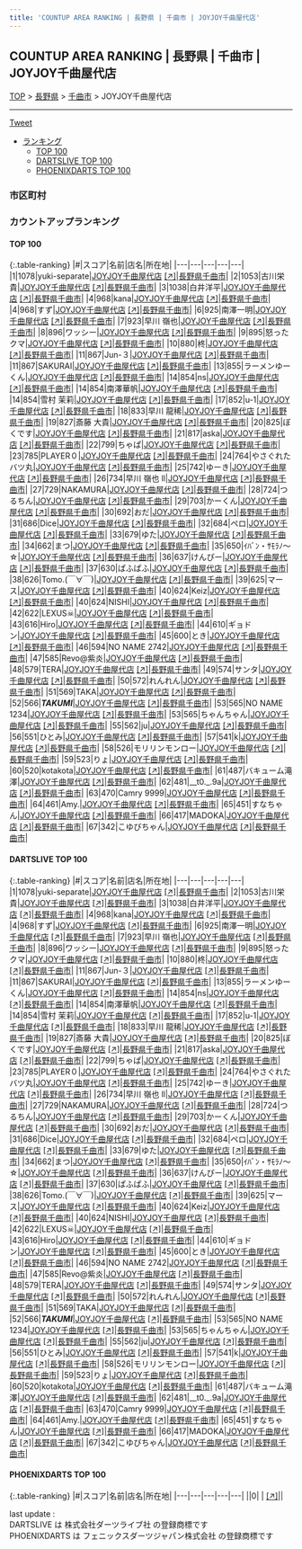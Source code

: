 ```yaml
---
title: 'COUNTUP AREA RANKING | 長野県 | 千曲市 | JOYJOY千曲屋代店'
---
```

## COUNTUP AREA RANKING | 長野県 | 千曲市 | JOYJOY千曲屋代店

[TOP](/darts/rank/) > [長野県](/darts/rank/長野県/) > [千曲市](/darts/rank/長野県/千曲市/) > JOYJOY千曲屋代店

___

<a href="https://twitter.com/share?ref_src=twsrc%5Etfw" data-text="COUNTUP AREA RANKING | 長野県千曲市JOYJOY千曲屋代店" class="twitter-share-button" data-hashtags="DARTSLIVE,PHOENIXDARTS,darts,ダーツ" data-show-count="false">Tweet</a>

* [ランキング](#カウントアップランキング)
    * [TOP 100](#top-100)
    * [DARTSLIVE TOP 100](#dartslive-top-100)
    * [PHOENIXDARTS TOP 100](#phoenixdarts-top-100)

### 市区町村

<ul>

</ul>

### カウントアップランキング

#### TOP 100



{:.table-ranking}
|#|スコア|名前|店名|所在地|
|---|---|---|---|---|
|1|1078|<span class="rank-name-dl">yuki-separate</span>|<a href="/darts/rank/shops/574e4728aeb49d6d5f9f3321c1147265.html">JOYJOY千曲屋代店</a> <a href="https://search.dartslive.com/jp/shop/574e4728aeb49d6d5f9f3321c1147265">[↗]</a>|<a href="/darts/rank/長野県/千曲市">長野県千曲市</a>|
|2|1053|<span class="rank-name-dl">古川栄貴</span>|<a href="/darts/rank/shops/574e4728aeb49d6d5f9f3321c1147265.html">JOYJOY千曲屋代店</a> <a href="https://search.dartslive.com/jp/shop/574e4728aeb49d6d5f9f3321c1147265">[↗]</a>|<a href="/darts/rank/長野県/千曲市">長野県千曲市</a>|
|3|1038|<span class="rank-name-dl">白井洋平</span>|<a href="/darts/rank/shops/574e4728aeb49d6d5f9f3321c1147265.html">JOYJOY千曲屋代店</a> <a href="https://search.dartslive.com/jp/shop/574e4728aeb49d6d5f9f3321c1147265">[↗]</a>|<a href="/darts/rank/長野県/千曲市">長野県千曲市</a>|
|4|968|<span class="rank-name-dl">kana</span>|<a href="/darts/rank/shops/574e4728aeb49d6d5f9f3321c1147265.html">JOYJOY千曲屋代店</a> <a href="https://search.dartslive.com/jp/shop/574e4728aeb49d6d5f9f3321c1147265">[↗]</a>|<a href="/darts/rank/長野県/千曲市">長野県千曲市</a>|
|4|968|<span class="rank-name-dl">すず</span>|<a href="/darts/rank/shops/574e4728aeb49d6d5f9f3321c1147265.html">JOYJOY千曲屋代店</a> <a href="https://search.dartslive.com/jp/shop/574e4728aeb49d6d5f9f3321c1147265">[↗]</a>|<a href="/darts/rank/長野県/千曲市">長野県千曲市</a>|
|6|925|<span class="rank-name-dl">南澤一明</span>|<a href="/darts/rank/shops/574e4728aeb49d6d5f9f3321c1147265.html">JOYJOY千曲屋代店</a> <a href="https://search.dartslive.com/jp/shop/574e4728aeb49d6d5f9f3321c1147265">[↗]</a>|<a href="/darts/rank/長野県/千曲市">長野県千曲市</a>|
|7|923|<span class="rank-name-dl">早川 嶺也</span>|<a href="/darts/rank/shops/574e4728aeb49d6d5f9f3321c1147265.html">JOYJOY千曲屋代店</a> <a href="https://search.dartslive.com/jp/shop/574e4728aeb49d6d5f9f3321c1147265">[↗]</a>|<a href="/darts/rank/長野県/千曲市">長野県千曲市</a>|
|8|896|<span class="rank-name-dl">ワッシー</span>|<a href="/darts/rank/shops/574e4728aeb49d6d5f9f3321c1147265.html">JOYJOY千曲屋代店</a> <a href="https://search.dartslive.com/jp/shop/574e4728aeb49d6d5f9f3321c1147265">[↗]</a>|<a href="/darts/rank/長野県/千曲市">長野県千曲市</a>|
|9|895|<span class="rank-name-dl">怒ったクマ</span>|<a href="/darts/rank/shops/574e4728aeb49d6d5f9f3321c1147265.html">JOYJOY千曲屋代店</a> <a href="https://search.dartslive.com/jp/shop/574e4728aeb49d6d5f9f3321c1147265">[↗]</a>|<a href="/darts/rank/長野県/千曲市">長野県千曲市</a>|
|10|880|<span class="rank-name-dl">柊</span>|<a href="/darts/rank/shops/574e4728aeb49d6d5f9f3321c1147265.html">JOYJOY千曲屋代店</a> <a href="https://search.dartslive.com/jp/shop/574e4728aeb49d6d5f9f3321c1147265">[↗]</a>|<a href="/darts/rank/長野県/千曲市">長野県千曲市</a>|
|11|867|<span class="rank-name-dl">Jun-３</span>|<a href="/darts/rank/shops/574e4728aeb49d6d5f9f3321c1147265.html">JOYJOY千曲屋代店</a> <a href="https://search.dartslive.com/jp/shop/574e4728aeb49d6d5f9f3321c1147265">[↗]</a>|<a href="/darts/rank/長野県/千曲市">長野県千曲市</a>|
|11|867|<span class="rank-name-dl">SAKURAI</span>|<a href="/darts/rank/shops/574e4728aeb49d6d5f9f3321c1147265.html">JOYJOY千曲屋代店</a> <a href="https://search.dartslive.com/jp/shop/574e4728aeb49d6d5f9f3321c1147265">[↗]</a>|<a href="/darts/rank/長野県/千曲市">長野県千曲市</a>|
|13|855|<span class="rank-name-dl">ラーメンゆーくん</span>|<a href="/darts/rank/shops/574e4728aeb49d6d5f9f3321c1147265.html">JOYJOY千曲屋代店</a> <a href="https://search.dartslive.com/jp/shop/574e4728aeb49d6d5f9f3321c1147265">[↗]</a>|<a href="/darts/rank/長野県/千曲市">長野県千曲市</a>|
|14|854|<span class="rank-name-dl">ns</span>|<a href="/darts/rank/shops/574e4728aeb49d6d5f9f3321c1147265.html">JOYJOY千曲屋代店</a> <a href="https://search.dartslive.com/jp/shop/574e4728aeb49d6d5f9f3321c1147265">[↗]</a>|<a href="/darts/rank/長野県/千曲市">長野県千曲市</a>|
|14|854|<span class="rank-name-dl">南澤華帆</span>|<a href="/darts/rank/shops/574e4728aeb49d6d5f9f3321c1147265.html">JOYJOY千曲屋代店</a> <a href="https://search.dartslive.com/jp/shop/574e4728aeb49d6d5f9f3321c1147265">[↗]</a>|<a href="/darts/rank/長野県/千曲市">長野県千曲市</a>|
|14|854|<span class="rank-name-dl">雪村 茉莉</span>|<a href="/darts/rank/shops/574e4728aeb49d6d5f9f3321c1147265.html">JOYJOY千曲屋代店</a> <a href="https://search.dartslive.com/jp/shop/574e4728aeb49d6d5f9f3321c1147265">[↗]</a>|<a href="/darts/rank/長野県/千曲市">長野県千曲市</a>|
|17|852|<span class="rank-name-dl">u-1</span>|<a href="/darts/rank/shops/574e4728aeb49d6d5f9f3321c1147265.html">JOYJOY千曲屋代店</a> <a href="https://search.dartslive.com/jp/shop/574e4728aeb49d6d5f9f3321c1147265">[↗]</a>|<a href="/darts/rank/長野県/千曲市">長野県千曲市</a>|
|18|833|<span class="rank-name-dl">早川 龍稀</span>|<a href="/darts/rank/shops/574e4728aeb49d6d5f9f3321c1147265.html">JOYJOY千曲屋代店</a> <a href="https://search.dartslive.com/jp/shop/574e4728aeb49d6d5f9f3321c1147265">[↗]</a>|<a href="/darts/rank/長野県/千曲市">長野県千曲市</a>|
|19|827|<span class="rank-name-dl">斎藤 大貴</span>|<a href="/darts/rank/shops/574e4728aeb49d6d5f9f3321c1147265.html">JOYJOY千曲屋代店</a> <a href="https://search.dartslive.com/jp/shop/574e4728aeb49d6d5f9f3321c1147265">[↗]</a>|<a href="/darts/rank/長野県/千曲市">長野県千曲市</a>|
|20|825|<span class="rank-name-dl">ぼくです</span>|<a href="/darts/rank/shops/574e4728aeb49d6d5f9f3321c1147265.html">JOYJOY千曲屋代店</a> <a href="https://search.dartslive.com/jp/shop/574e4728aeb49d6d5f9f3321c1147265">[↗]</a>|<a href="/darts/rank/長野県/千曲市">長野県千曲市</a>|
|21|817|<span class="rank-name-dl">aska</span>|<a href="/darts/rank/shops/574e4728aeb49d6d5f9f3321c1147265.html">JOYJOY千曲屋代店</a> <a href="https://search.dartslive.com/jp/shop/574e4728aeb49d6d5f9f3321c1147265">[↗]</a>|<a href="/darts/rank/長野県/千曲市">長野県千曲市</a>|
|22|799|<span class="rank-name-dl">ちゃぱ</span>|<a href="/darts/rank/shops/574e4728aeb49d6d5f9f3321c1147265.html">JOYJOY千曲屋代店</a> <a href="https://search.dartslive.com/jp/shop/574e4728aeb49d6d5f9f3321c1147265">[↗]</a>|<a href="/darts/rank/長野県/千曲市">長野県千曲市</a>|
|23|785|<span class="rank-name-dl">PLAYER０</span>|<a href="/darts/rank/shops/574e4728aeb49d6d5f9f3321c1147265.html">JOYJOY千曲屋代店</a> <a href="https://search.dartslive.com/jp/shop/574e4728aeb49d6d5f9f3321c1147265">[↗]</a>|<a href="/darts/rank/長野県/千曲市">長野県千曲市</a>|
|24|764|<span class="rank-name-dl">やさぐれたバツ丸</span>|<a href="/darts/rank/shops/574e4728aeb49d6d5f9f3321c1147265.html">JOYJOY千曲屋代店</a> <a href="https://search.dartslive.com/jp/shop/574e4728aeb49d6d5f9f3321c1147265">[↗]</a>|<a href="/darts/rank/長野県/千曲市">長野県千曲市</a>|
|25|742|<span class="rank-name-dl">ゆーき</span>|<a href="/darts/rank/shops/574e4728aeb49d6d5f9f3321c1147265.html">JOYJOY千曲屋代店</a> <a href="https://search.dartslive.com/jp/shop/574e4728aeb49d6d5f9f3321c1147265">[↗]</a>|<a href="/darts/rank/長野県/千曲市">長野県千曲市</a>|
|26|734|<span class="rank-name-dl">早川 嶺也 ll</span>|<a href="/darts/rank/shops/574e4728aeb49d6d5f9f3321c1147265.html">JOYJOY千曲屋代店</a> <a href="https://search.dartslive.com/jp/shop/574e4728aeb49d6d5f9f3321c1147265">[↗]</a>|<a href="/darts/rank/長野県/千曲市">長野県千曲市</a>|
|27|729|<span class="rank-name-dl">NAKAMURA</span>|<a href="/darts/rank/shops/574e4728aeb49d6d5f9f3321c1147265.html">JOYJOY千曲屋代店</a> <a href="https://search.dartslive.com/jp/shop/574e4728aeb49d6d5f9f3321c1147265">[↗]</a>|<a href="/darts/rank/長野県/千曲市">長野県千曲市</a>|
|28|724|<span class="rank-name-dl">つるちん</span>|<a href="/darts/rank/shops/574e4728aeb49d6d5f9f3321c1147265.html">JOYJOY千曲屋代店</a> <a href="https://search.dartslive.com/jp/shop/574e4728aeb49d6d5f9f3321c1147265">[↗]</a>|<a href="/darts/rank/長野県/千曲市">長野県千曲市</a>|
|29|703|<span class="rank-name-dl">かーくん</span>|<a href="/darts/rank/shops/574e4728aeb49d6d5f9f3321c1147265.html">JOYJOY千曲屋代店</a> <a href="https://search.dartslive.com/jp/shop/574e4728aeb49d6d5f9f3321c1147265">[↗]</a>|<a href="/darts/rank/長野県/千曲市">長野県千曲市</a>|
|30|692|<span class="rank-name-dl">おだ</span>|<a href="/darts/rank/shops/574e4728aeb49d6d5f9f3321c1147265.html">JOYJOY千曲屋代店</a> <a href="https://search.dartslive.com/jp/shop/574e4728aeb49d6d5f9f3321c1147265">[↗]</a>|<a href="/darts/rank/長野県/千曲市">長野県千曲市</a>|
|31|686|<span class="rank-name-dl">Dice</span>|<a href="/darts/rank/shops/574e4728aeb49d6d5f9f3321c1147265.html">JOYJOY千曲屋代店</a> <a href="https://search.dartslive.com/jp/shop/574e4728aeb49d6d5f9f3321c1147265">[↗]</a>|<a href="/darts/rank/長野県/千曲市">長野県千曲市</a>|
|32|684|<span class="rank-name-dl">ペロ</span>|<a href="/darts/rank/shops/574e4728aeb49d6d5f9f3321c1147265.html">JOYJOY千曲屋代店</a> <a href="https://search.dartslive.com/jp/shop/574e4728aeb49d6d5f9f3321c1147265">[↗]</a>|<a href="/darts/rank/長野県/千曲市">長野県千曲市</a>|
|33|679|<span class="rank-name-dl">ゆた</span>|<a href="/darts/rank/shops/574e4728aeb49d6d5f9f3321c1147265.html">JOYJOY千曲屋代店</a> <a href="https://search.dartslive.com/jp/shop/574e4728aeb49d6d5f9f3321c1147265">[↗]</a>|<a href="/darts/rank/長野県/千曲市">長野県千曲市</a>|
|34|662|<span class="rank-name-dl">まつ</span>|<a href="/darts/rank/shops/574e4728aeb49d6d5f9f3321c1147265.html">JOYJOY千曲屋代店</a> <a href="https://search.dartslive.com/jp/shop/574e4728aeb49d6d5f9f3321c1147265">[↗]</a>|<a href="/darts/rank/長野県/千曲市">長野県千曲市</a>|
|35|650|<span class="rank-name-dl">ｲﾊﾞﾝ・ｻﾓﾗﾉ～☆</span>|<a href="/darts/rank/shops/574e4728aeb49d6d5f9f3321c1147265.html">JOYJOY千曲屋代店</a> <a href="https://search.dartslive.com/jp/shop/574e4728aeb49d6d5f9f3321c1147265">[↗]</a>|<a href="/darts/rank/長野県/千曲市">長野県千曲市</a>|
|36|637|<span class="rank-name-dl">けんぴー</span>|<a href="/darts/rank/shops/574e4728aeb49d6d5f9f3321c1147265.html">JOYJOY千曲屋代店</a> <a href="https://search.dartslive.com/jp/shop/574e4728aeb49d6d5f9f3321c1147265">[↗]</a>|<a href="/darts/rank/長野県/千曲市">長野県千曲市</a>|
|37|630|<span class="rank-name-dl">ぱふぱふ</span>|<a href="/darts/rank/shops/574e4728aeb49d6d5f9f3321c1147265.html">JOYJOY千曲屋代店</a> <a href="https://search.dartslive.com/jp/shop/574e4728aeb49d6d5f9f3321c1147265">[↗]</a>|<a href="/darts/rank/長野県/千曲市">長野県千曲市</a>|
|38|626|<span class="rank-name-dl">Tomo.(￣∀￣)</span>|<a href="/darts/rank/shops/574e4728aeb49d6d5f9f3321c1147265.html">JOYJOY千曲屋代店</a> <a href="https://search.dartslive.com/jp/shop/574e4728aeb49d6d5f9f3321c1147265">[↗]</a>|<a href="/darts/rank/長野県/千曲市">長野県千曲市</a>|
|39|625|<span class="rank-name-dl">マース</span>|<a href="/darts/rank/shops/574e4728aeb49d6d5f9f3321c1147265.html">JOYJOY千曲屋代店</a> <a href="https://search.dartslive.com/jp/shop/574e4728aeb49d6d5f9f3321c1147265">[↗]</a>|<a href="/darts/rank/長野県/千曲市">長野県千曲市</a>|
|40|624|<span class="rank-name-dl">Keiz</span>|<a href="/darts/rank/shops/574e4728aeb49d6d5f9f3321c1147265.html">JOYJOY千曲屋代店</a> <a href="https://search.dartslive.com/jp/shop/574e4728aeb49d6d5f9f3321c1147265">[↗]</a>|<a href="/darts/rank/長野県/千曲市">長野県千曲市</a>|
|40|624|<span class="rank-name-dl">NISHI</span>|<a href="/darts/rank/shops/574e4728aeb49d6d5f9f3321c1147265.html">JOYJOY千曲屋代店</a> <a href="https://search.dartslive.com/jp/shop/574e4728aeb49d6d5f9f3321c1147265">[↗]</a>|<a href="/darts/rank/長野県/千曲市">長野県千曲市</a>|
|42|622|<span class="rank-name-dl">LEXUS☠</span>|<a href="/darts/rank/shops/574e4728aeb49d6d5f9f3321c1147265.html">JOYJOY千曲屋代店</a> <a href="https://search.dartslive.com/jp/shop/574e4728aeb49d6d5f9f3321c1147265">[↗]</a>|<a href="/darts/rank/長野県/千曲市">長野県千曲市</a>|
|43|616|<span class="rank-name-dl">Hiro</span>|<a href="/darts/rank/shops/574e4728aeb49d6d5f9f3321c1147265.html">JOYJOY千曲屋代店</a> <a href="https://search.dartslive.com/jp/shop/574e4728aeb49d6d5f9f3321c1147265">[↗]</a>|<a href="/darts/rank/長野県/千曲市">長野県千曲市</a>|
|44|610|<span class="rank-name-dl">ギョドン</span>|<a href="/darts/rank/shops/574e4728aeb49d6d5f9f3321c1147265.html">JOYJOY千曲屋代店</a> <a href="https://search.dartslive.com/jp/shop/574e4728aeb49d6d5f9f3321c1147265">[↗]</a>|<a href="/darts/rank/長野県/千曲市">長野県千曲市</a>|
|45|600|<span class="rank-name-dl">とき</span>|<a href="/darts/rank/shops/574e4728aeb49d6d5f9f3321c1147265.html">JOYJOY千曲屋代店</a> <a href="https://search.dartslive.com/jp/shop/574e4728aeb49d6d5f9f3321c1147265">[↗]</a>|<a href="/darts/rank/長野県/千曲市">長野県千曲市</a>|
|46|594|<span class="rank-name-dl">NO NAME 2742</span>|<a href="/darts/rank/shops/574e4728aeb49d6d5f9f3321c1147265.html">JOYJOY千曲屋代店</a> <a href="https://search.dartslive.com/jp/shop/574e4728aeb49d6d5f9f3321c1147265">[↗]</a>|<a href="/darts/rank/長野県/千曲市">長野県千曲市</a>|
|47|585|<span class="rank-name-dl">Revo@紫炎</span>|<a href="/darts/rank/shops/574e4728aeb49d6d5f9f3321c1147265.html">JOYJOY千曲屋代店</a> <a href="https://search.dartslive.com/jp/shop/574e4728aeb49d6d5f9f3321c1147265">[↗]</a>|<a href="/darts/rank/長野県/千曲市">長野県千曲市</a>|
|48|579|<span class="rank-name-dl">TERA</span>|<a href="/darts/rank/shops/574e4728aeb49d6d5f9f3321c1147265.html">JOYJOY千曲屋代店</a> <a href="https://search.dartslive.com/jp/shop/574e4728aeb49d6d5f9f3321c1147265">[↗]</a>|<a href="/darts/rank/長野県/千曲市">長野県千曲市</a>|
|49|574|<span class="rank-name-dl">サンタ</span>|<a href="/darts/rank/shops/574e4728aeb49d6d5f9f3321c1147265.html">JOYJOY千曲屋代店</a> <a href="https://search.dartslive.com/jp/shop/574e4728aeb49d6d5f9f3321c1147265">[↗]</a>|<a href="/darts/rank/長野県/千曲市">長野県千曲市</a>|
|50|572|<span class="rank-name-dl">れんれん</span>|<a href="/darts/rank/shops/574e4728aeb49d6d5f9f3321c1147265.html">JOYJOY千曲屋代店</a> <a href="https://search.dartslive.com/jp/shop/574e4728aeb49d6d5f9f3321c1147265">[↗]</a>|<a href="/darts/rank/長野県/千曲市">長野県千曲市</a>|
|51|569|<span class="rank-name-dl">TAKA</span>|<a href="/darts/rank/shops/574e4728aeb49d6d5f9f3321c1147265.html">JOYJOY千曲屋代店</a> <a href="https://search.dartslive.com/jp/shop/574e4728aeb49d6d5f9f3321c1147265">[↗]</a>|<a href="/darts/rank/長野県/千曲市">長野県千曲市</a>|
|52|566|<span class="rank-name-dl">___TAKUMI___</span>|<a href="/darts/rank/shops/574e4728aeb49d6d5f9f3321c1147265.html">JOYJOY千曲屋代店</a> <a href="https://search.dartslive.com/jp/shop/574e4728aeb49d6d5f9f3321c1147265">[↗]</a>|<a href="/darts/rank/長野県/千曲市">長野県千曲市</a>|
|53|565|<span class="rank-name-dl">NO NAME 1234</span>|<a href="/darts/rank/shops/574e4728aeb49d6d5f9f3321c1147265.html">JOYJOY千曲屋代店</a> <a href="https://search.dartslive.com/jp/shop/574e4728aeb49d6d5f9f3321c1147265">[↗]</a>|<a href="/darts/rank/長野県/千曲市">長野県千曲市</a>|
|53|565|<span class="rank-name-dl">ちゃんちゃん</span>|<a href="/darts/rank/shops/574e4728aeb49d6d5f9f3321c1147265.html">JOYJOY千曲屋代店</a> <a href="https://search.dartslive.com/jp/shop/574e4728aeb49d6d5f9f3321c1147265">[↗]</a>|<a href="/darts/rank/長野県/千曲市">長野県千曲市</a>|
|55|562|<span class="rank-name-dl">ju</span>|<a href="/darts/rank/shops/574e4728aeb49d6d5f9f3321c1147265.html">JOYJOY千曲屋代店</a> <a href="https://search.dartslive.com/jp/shop/574e4728aeb49d6d5f9f3321c1147265">[↗]</a>|<a href="/darts/rank/長野県/千曲市">長野県千曲市</a>|
|56|551|<span class="rank-name-dl">ひとみ</span>|<a href="/darts/rank/shops/574e4728aeb49d6d5f9f3321c1147265.html">JOYJOY千曲屋代店</a> <a href="https://search.dartslive.com/jp/shop/574e4728aeb49d6d5f9f3321c1147265">[↗]</a>|<a href="/darts/rank/長野県/千曲市">長野県千曲市</a>|
|57|541|<span class="rank-name-dl">k</span>|<a href="/darts/rank/shops/574e4728aeb49d6d5f9f3321c1147265.html">JOYJOY千曲屋代店</a> <a href="https://search.dartslive.com/jp/shop/574e4728aeb49d6d5f9f3321c1147265">[↗]</a>|<a href="/darts/rank/長野県/千曲市">長野県千曲市</a>|
|58|526|<span class="rank-name-dl">モリリンモンロー</span>|<a href="/darts/rank/shops/574e4728aeb49d6d5f9f3321c1147265.html">JOYJOY千曲屋代店</a> <a href="https://search.dartslive.com/jp/shop/574e4728aeb49d6d5f9f3321c1147265">[↗]</a>|<a href="/darts/rank/長野県/千曲市">長野県千曲市</a>|
|59|523|<span class="rank-name-dl">りょ</span>|<a href="/darts/rank/shops/574e4728aeb49d6d5f9f3321c1147265.html">JOYJOY千曲屋代店</a> <a href="https://search.dartslive.com/jp/shop/574e4728aeb49d6d5f9f3321c1147265">[↗]</a>|<a href="/darts/rank/長野県/千曲市">長野県千曲市</a>|
|60|520|<span class="rank-name-dl">kotakota</span>|<a href="/darts/rank/shops/574e4728aeb49d6d5f9f3321c1147265.html">JOYJOY千曲屋代店</a> <a href="https://search.dartslive.com/jp/shop/574e4728aeb49d6d5f9f3321c1147265">[↗]</a>|<a href="/darts/rank/長野県/千曲市">長野県千曲市</a>|
|61|487|<span class="rank-name-dl">バキューム滝澤</span>|<a href="/darts/rank/shops/574e4728aeb49d6d5f9f3321c1147265.html">JOYJOY千曲屋代店</a> <a href="https://search.dartslive.com/jp/shop/574e4728aeb49d6d5f9f3321c1147265">[↗]</a>|<a href="/darts/rank/長野県/千曲市">長野県千曲市</a>|
|62|481|<span class="rank-name-dl">__t0._.9a</span>|<a href="/darts/rank/shops/574e4728aeb49d6d5f9f3321c1147265.html">JOYJOY千曲屋代店</a> <a href="https://search.dartslive.com/jp/shop/574e4728aeb49d6d5f9f3321c1147265">[↗]</a>|<a href="/darts/rank/長野県/千曲市">長野県千曲市</a>|
|63|470|<span class="rank-name-dl">Camry 9999</span>|<a href="/darts/rank/shops/574e4728aeb49d6d5f9f3321c1147265.html">JOYJOY千曲屋代店</a> <a href="https://search.dartslive.com/jp/shop/574e4728aeb49d6d5f9f3321c1147265">[↗]</a>|<a href="/darts/rank/長野県/千曲市">長野県千曲市</a>|
|64|461|<span class="rank-name-dl">Amy.</span>|<a href="/darts/rank/shops/574e4728aeb49d6d5f9f3321c1147265.html">JOYJOY千曲屋代店</a> <a href="https://search.dartslive.com/jp/shop/574e4728aeb49d6d5f9f3321c1147265">[↗]</a>|<a href="/darts/rank/長野県/千曲市">長野県千曲市</a>|
|65|451|<span class="rank-name-dl">すなちゃん</span>|<a href="/darts/rank/shops/574e4728aeb49d6d5f9f3321c1147265.html">JOYJOY千曲屋代店</a> <a href="https://search.dartslive.com/jp/shop/574e4728aeb49d6d5f9f3321c1147265">[↗]</a>|<a href="/darts/rank/長野県/千曲市">長野県千曲市</a>|
|66|417|<span class="rank-name-dl">MADOKA</span>|<a href="/darts/rank/shops/574e4728aeb49d6d5f9f3321c1147265.html">JOYJOY千曲屋代店</a> <a href="https://search.dartslive.com/jp/shop/574e4728aeb49d6d5f9f3321c1147265">[↗]</a>|<a href="/darts/rank/長野県/千曲市">長野県千曲市</a>|
|67|342|<span class="rank-name-dl">こゆびちゃん</span>|<a href="/darts/rank/shops/574e4728aeb49d6d5f9f3321c1147265.html">JOYJOY千曲屋代店</a> <a href="https://search.dartslive.com/jp/shop/574e4728aeb49d6d5f9f3321c1147265">[↗]</a>|<a href="/darts/rank/長野県/千曲市">長野県千曲市</a>|


#### DARTSLIVE TOP 100



{:.table-ranking}
|#|スコア|名前|店名|所在地|
|---|---|---|---|---|
|1|1078|<span class="rank-name-dl">yuki-separate</span>|<a href="/darts/rank/shops/574e4728aeb49d6d5f9f3321c1147265.html">JOYJOY千曲屋代店</a> <a href="https://search.dartslive.com/jp/shop/574e4728aeb49d6d5f9f3321c1147265">[↗]</a>|<a href="/darts/rank/長野県/千曲市">長野県千曲市</a>|
|2|1053|<span class="rank-name-dl">古川栄貴</span>|<a href="/darts/rank/shops/574e4728aeb49d6d5f9f3321c1147265.html">JOYJOY千曲屋代店</a> <a href="https://search.dartslive.com/jp/shop/574e4728aeb49d6d5f9f3321c1147265">[↗]</a>|<a href="/darts/rank/長野県/千曲市">長野県千曲市</a>|
|3|1038|<span class="rank-name-dl">白井洋平</span>|<a href="/darts/rank/shops/574e4728aeb49d6d5f9f3321c1147265.html">JOYJOY千曲屋代店</a> <a href="https://search.dartslive.com/jp/shop/574e4728aeb49d6d5f9f3321c1147265">[↗]</a>|<a href="/darts/rank/長野県/千曲市">長野県千曲市</a>|
|4|968|<span class="rank-name-dl">kana</span>|<a href="/darts/rank/shops/574e4728aeb49d6d5f9f3321c1147265.html">JOYJOY千曲屋代店</a> <a href="https://search.dartslive.com/jp/shop/574e4728aeb49d6d5f9f3321c1147265">[↗]</a>|<a href="/darts/rank/長野県/千曲市">長野県千曲市</a>|
|4|968|<span class="rank-name-dl">すず</span>|<a href="/darts/rank/shops/574e4728aeb49d6d5f9f3321c1147265.html">JOYJOY千曲屋代店</a> <a href="https://search.dartslive.com/jp/shop/574e4728aeb49d6d5f9f3321c1147265">[↗]</a>|<a href="/darts/rank/長野県/千曲市">長野県千曲市</a>|
|6|925|<span class="rank-name-dl">南澤一明</span>|<a href="/darts/rank/shops/574e4728aeb49d6d5f9f3321c1147265.html">JOYJOY千曲屋代店</a> <a href="https://search.dartslive.com/jp/shop/574e4728aeb49d6d5f9f3321c1147265">[↗]</a>|<a href="/darts/rank/長野県/千曲市">長野県千曲市</a>|
|7|923|<span class="rank-name-dl">早川 嶺也</span>|<a href="/darts/rank/shops/574e4728aeb49d6d5f9f3321c1147265.html">JOYJOY千曲屋代店</a> <a href="https://search.dartslive.com/jp/shop/574e4728aeb49d6d5f9f3321c1147265">[↗]</a>|<a href="/darts/rank/長野県/千曲市">長野県千曲市</a>|
|8|896|<span class="rank-name-dl">ワッシー</span>|<a href="/darts/rank/shops/574e4728aeb49d6d5f9f3321c1147265.html">JOYJOY千曲屋代店</a> <a href="https://search.dartslive.com/jp/shop/574e4728aeb49d6d5f9f3321c1147265">[↗]</a>|<a href="/darts/rank/長野県/千曲市">長野県千曲市</a>|
|9|895|<span class="rank-name-dl">怒ったクマ</span>|<a href="/darts/rank/shops/574e4728aeb49d6d5f9f3321c1147265.html">JOYJOY千曲屋代店</a> <a href="https://search.dartslive.com/jp/shop/574e4728aeb49d6d5f9f3321c1147265">[↗]</a>|<a href="/darts/rank/長野県/千曲市">長野県千曲市</a>|
|10|880|<span class="rank-name-dl">柊</span>|<a href="/darts/rank/shops/574e4728aeb49d6d5f9f3321c1147265.html">JOYJOY千曲屋代店</a> <a href="https://search.dartslive.com/jp/shop/574e4728aeb49d6d5f9f3321c1147265">[↗]</a>|<a href="/darts/rank/長野県/千曲市">長野県千曲市</a>|
|11|867|<span class="rank-name-dl">Jun-３</span>|<a href="/darts/rank/shops/574e4728aeb49d6d5f9f3321c1147265.html">JOYJOY千曲屋代店</a> <a href="https://search.dartslive.com/jp/shop/574e4728aeb49d6d5f9f3321c1147265">[↗]</a>|<a href="/darts/rank/長野県/千曲市">長野県千曲市</a>|
|11|867|<span class="rank-name-dl">SAKURAI</span>|<a href="/darts/rank/shops/574e4728aeb49d6d5f9f3321c1147265.html">JOYJOY千曲屋代店</a> <a href="https://search.dartslive.com/jp/shop/574e4728aeb49d6d5f9f3321c1147265">[↗]</a>|<a href="/darts/rank/長野県/千曲市">長野県千曲市</a>|
|13|855|<span class="rank-name-dl">ラーメンゆーくん</span>|<a href="/darts/rank/shops/574e4728aeb49d6d5f9f3321c1147265.html">JOYJOY千曲屋代店</a> <a href="https://search.dartslive.com/jp/shop/574e4728aeb49d6d5f9f3321c1147265">[↗]</a>|<a href="/darts/rank/長野県/千曲市">長野県千曲市</a>|
|14|854|<span class="rank-name-dl">ns</span>|<a href="/darts/rank/shops/574e4728aeb49d6d5f9f3321c1147265.html">JOYJOY千曲屋代店</a> <a href="https://search.dartslive.com/jp/shop/574e4728aeb49d6d5f9f3321c1147265">[↗]</a>|<a href="/darts/rank/長野県/千曲市">長野県千曲市</a>|
|14|854|<span class="rank-name-dl">南澤華帆</span>|<a href="/darts/rank/shops/574e4728aeb49d6d5f9f3321c1147265.html">JOYJOY千曲屋代店</a> <a href="https://search.dartslive.com/jp/shop/574e4728aeb49d6d5f9f3321c1147265">[↗]</a>|<a href="/darts/rank/長野県/千曲市">長野県千曲市</a>|
|14|854|<span class="rank-name-dl">雪村 茉莉</span>|<a href="/darts/rank/shops/574e4728aeb49d6d5f9f3321c1147265.html">JOYJOY千曲屋代店</a> <a href="https://search.dartslive.com/jp/shop/574e4728aeb49d6d5f9f3321c1147265">[↗]</a>|<a href="/darts/rank/長野県/千曲市">長野県千曲市</a>|
|17|852|<span class="rank-name-dl">u-1</span>|<a href="/darts/rank/shops/574e4728aeb49d6d5f9f3321c1147265.html">JOYJOY千曲屋代店</a> <a href="https://search.dartslive.com/jp/shop/574e4728aeb49d6d5f9f3321c1147265">[↗]</a>|<a href="/darts/rank/長野県/千曲市">長野県千曲市</a>|
|18|833|<span class="rank-name-dl">早川 龍稀</span>|<a href="/darts/rank/shops/574e4728aeb49d6d5f9f3321c1147265.html">JOYJOY千曲屋代店</a> <a href="https://search.dartslive.com/jp/shop/574e4728aeb49d6d5f9f3321c1147265">[↗]</a>|<a href="/darts/rank/長野県/千曲市">長野県千曲市</a>|
|19|827|<span class="rank-name-dl">斎藤 大貴</span>|<a href="/darts/rank/shops/574e4728aeb49d6d5f9f3321c1147265.html">JOYJOY千曲屋代店</a> <a href="https://search.dartslive.com/jp/shop/574e4728aeb49d6d5f9f3321c1147265">[↗]</a>|<a href="/darts/rank/長野県/千曲市">長野県千曲市</a>|
|20|825|<span class="rank-name-dl">ぼくです</span>|<a href="/darts/rank/shops/574e4728aeb49d6d5f9f3321c1147265.html">JOYJOY千曲屋代店</a> <a href="https://search.dartslive.com/jp/shop/574e4728aeb49d6d5f9f3321c1147265">[↗]</a>|<a href="/darts/rank/長野県/千曲市">長野県千曲市</a>|
|21|817|<span class="rank-name-dl">aska</span>|<a href="/darts/rank/shops/574e4728aeb49d6d5f9f3321c1147265.html">JOYJOY千曲屋代店</a> <a href="https://search.dartslive.com/jp/shop/574e4728aeb49d6d5f9f3321c1147265">[↗]</a>|<a href="/darts/rank/長野県/千曲市">長野県千曲市</a>|
|22|799|<span class="rank-name-dl">ちゃぱ</span>|<a href="/darts/rank/shops/574e4728aeb49d6d5f9f3321c1147265.html">JOYJOY千曲屋代店</a> <a href="https://search.dartslive.com/jp/shop/574e4728aeb49d6d5f9f3321c1147265">[↗]</a>|<a href="/darts/rank/長野県/千曲市">長野県千曲市</a>|
|23|785|<span class="rank-name-dl">PLAYER０</span>|<a href="/darts/rank/shops/574e4728aeb49d6d5f9f3321c1147265.html">JOYJOY千曲屋代店</a> <a href="https://search.dartslive.com/jp/shop/574e4728aeb49d6d5f9f3321c1147265">[↗]</a>|<a href="/darts/rank/長野県/千曲市">長野県千曲市</a>|
|24|764|<span class="rank-name-dl">やさぐれたバツ丸</span>|<a href="/darts/rank/shops/574e4728aeb49d6d5f9f3321c1147265.html">JOYJOY千曲屋代店</a> <a href="https://search.dartslive.com/jp/shop/574e4728aeb49d6d5f9f3321c1147265">[↗]</a>|<a href="/darts/rank/長野県/千曲市">長野県千曲市</a>|
|25|742|<span class="rank-name-dl">ゆーき</span>|<a href="/darts/rank/shops/574e4728aeb49d6d5f9f3321c1147265.html">JOYJOY千曲屋代店</a> <a href="https://search.dartslive.com/jp/shop/574e4728aeb49d6d5f9f3321c1147265">[↗]</a>|<a href="/darts/rank/長野県/千曲市">長野県千曲市</a>|
|26|734|<span class="rank-name-dl">早川 嶺也 ll</span>|<a href="/darts/rank/shops/574e4728aeb49d6d5f9f3321c1147265.html">JOYJOY千曲屋代店</a> <a href="https://search.dartslive.com/jp/shop/574e4728aeb49d6d5f9f3321c1147265">[↗]</a>|<a href="/darts/rank/長野県/千曲市">長野県千曲市</a>|
|27|729|<span class="rank-name-dl">NAKAMURA</span>|<a href="/darts/rank/shops/574e4728aeb49d6d5f9f3321c1147265.html">JOYJOY千曲屋代店</a> <a href="https://search.dartslive.com/jp/shop/574e4728aeb49d6d5f9f3321c1147265">[↗]</a>|<a href="/darts/rank/長野県/千曲市">長野県千曲市</a>|
|28|724|<span class="rank-name-dl">つるちん</span>|<a href="/darts/rank/shops/574e4728aeb49d6d5f9f3321c1147265.html">JOYJOY千曲屋代店</a> <a href="https://search.dartslive.com/jp/shop/574e4728aeb49d6d5f9f3321c1147265">[↗]</a>|<a href="/darts/rank/長野県/千曲市">長野県千曲市</a>|
|29|703|<span class="rank-name-dl">かーくん</span>|<a href="/darts/rank/shops/574e4728aeb49d6d5f9f3321c1147265.html">JOYJOY千曲屋代店</a> <a href="https://search.dartslive.com/jp/shop/574e4728aeb49d6d5f9f3321c1147265">[↗]</a>|<a href="/darts/rank/長野県/千曲市">長野県千曲市</a>|
|30|692|<span class="rank-name-dl">おだ</span>|<a href="/darts/rank/shops/574e4728aeb49d6d5f9f3321c1147265.html">JOYJOY千曲屋代店</a> <a href="https://search.dartslive.com/jp/shop/574e4728aeb49d6d5f9f3321c1147265">[↗]</a>|<a href="/darts/rank/長野県/千曲市">長野県千曲市</a>|
|31|686|<span class="rank-name-dl">Dice</span>|<a href="/darts/rank/shops/574e4728aeb49d6d5f9f3321c1147265.html">JOYJOY千曲屋代店</a> <a href="https://search.dartslive.com/jp/shop/574e4728aeb49d6d5f9f3321c1147265">[↗]</a>|<a href="/darts/rank/長野県/千曲市">長野県千曲市</a>|
|32|684|<span class="rank-name-dl">ペロ</span>|<a href="/darts/rank/shops/574e4728aeb49d6d5f9f3321c1147265.html">JOYJOY千曲屋代店</a> <a href="https://search.dartslive.com/jp/shop/574e4728aeb49d6d5f9f3321c1147265">[↗]</a>|<a href="/darts/rank/長野県/千曲市">長野県千曲市</a>|
|33|679|<span class="rank-name-dl">ゆた</span>|<a href="/darts/rank/shops/574e4728aeb49d6d5f9f3321c1147265.html">JOYJOY千曲屋代店</a> <a href="https://search.dartslive.com/jp/shop/574e4728aeb49d6d5f9f3321c1147265">[↗]</a>|<a href="/darts/rank/長野県/千曲市">長野県千曲市</a>|
|34|662|<span class="rank-name-dl">まつ</span>|<a href="/darts/rank/shops/574e4728aeb49d6d5f9f3321c1147265.html">JOYJOY千曲屋代店</a> <a href="https://search.dartslive.com/jp/shop/574e4728aeb49d6d5f9f3321c1147265">[↗]</a>|<a href="/darts/rank/長野県/千曲市">長野県千曲市</a>|
|35|650|<span class="rank-name-dl">ｲﾊﾞﾝ・ｻﾓﾗﾉ～☆</span>|<a href="/darts/rank/shops/574e4728aeb49d6d5f9f3321c1147265.html">JOYJOY千曲屋代店</a> <a href="https://search.dartslive.com/jp/shop/574e4728aeb49d6d5f9f3321c1147265">[↗]</a>|<a href="/darts/rank/長野県/千曲市">長野県千曲市</a>|
|36|637|<span class="rank-name-dl">けんぴー</span>|<a href="/darts/rank/shops/574e4728aeb49d6d5f9f3321c1147265.html">JOYJOY千曲屋代店</a> <a href="https://search.dartslive.com/jp/shop/574e4728aeb49d6d5f9f3321c1147265">[↗]</a>|<a href="/darts/rank/長野県/千曲市">長野県千曲市</a>|
|37|630|<span class="rank-name-dl">ぱふぱふ</span>|<a href="/darts/rank/shops/574e4728aeb49d6d5f9f3321c1147265.html">JOYJOY千曲屋代店</a> <a href="https://search.dartslive.com/jp/shop/574e4728aeb49d6d5f9f3321c1147265">[↗]</a>|<a href="/darts/rank/長野県/千曲市">長野県千曲市</a>|
|38|626|<span class="rank-name-dl">Tomo.(￣∀￣)</span>|<a href="/darts/rank/shops/574e4728aeb49d6d5f9f3321c1147265.html">JOYJOY千曲屋代店</a> <a href="https://search.dartslive.com/jp/shop/574e4728aeb49d6d5f9f3321c1147265">[↗]</a>|<a href="/darts/rank/長野県/千曲市">長野県千曲市</a>|
|39|625|<span class="rank-name-dl">マース</span>|<a href="/darts/rank/shops/574e4728aeb49d6d5f9f3321c1147265.html">JOYJOY千曲屋代店</a> <a href="https://search.dartslive.com/jp/shop/574e4728aeb49d6d5f9f3321c1147265">[↗]</a>|<a href="/darts/rank/長野県/千曲市">長野県千曲市</a>|
|40|624|<span class="rank-name-dl">Keiz</span>|<a href="/darts/rank/shops/574e4728aeb49d6d5f9f3321c1147265.html">JOYJOY千曲屋代店</a> <a href="https://search.dartslive.com/jp/shop/574e4728aeb49d6d5f9f3321c1147265">[↗]</a>|<a href="/darts/rank/長野県/千曲市">長野県千曲市</a>|
|40|624|<span class="rank-name-dl">NISHI</span>|<a href="/darts/rank/shops/574e4728aeb49d6d5f9f3321c1147265.html">JOYJOY千曲屋代店</a> <a href="https://search.dartslive.com/jp/shop/574e4728aeb49d6d5f9f3321c1147265">[↗]</a>|<a href="/darts/rank/長野県/千曲市">長野県千曲市</a>|
|42|622|<span class="rank-name-dl">LEXUS☠</span>|<a href="/darts/rank/shops/574e4728aeb49d6d5f9f3321c1147265.html">JOYJOY千曲屋代店</a> <a href="https://search.dartslive.com/jp/shop/574e4728aeb49d6d5f9f3321c1147265">[↗]</a>|<a href="/darts/rank/長野県/千曲市">長野県千曲市</a>|
|43|616|<span class="rank-name-dl">Hiro</span>|<a href="/darts/rank/shops/574e4728aeb49d6d5f9f3321c1147265.html">JOYJOY千曲屋代店</a> <a href="https://search.dartslive.com/jp/shop/574e4728aeb49d6d5f9f3321c1147265">[↗]</a>|<a href="/darts/rank/長野県/千曲市">長野県千曲市</a>|
|44|610|<span class="rank-name-dl">ギョドン</span>|<a href="/darts/rank/shops/574e4728aeb49d6d5f9f3321c1147265.html">JOYJOY千曲屋代店</a> <a href="https://search.dartslive.com/jp/shop/574e4728aeb49d6d5f9f3321c1147265">[↗]</a>|<a href="/darts/rank/長野県/千曲市">長野県千曲市</a>|
|45|600|<span class="rank-name-dl">とき</span>|<a href="/darts/rank/shops/574e4728aeb49d6d5f9f3321c1147265.html">JOYJOY千曲屋代店</a> <a href="https://search.dartslive.com/jp/shop/574e4728aeb49d6d5f9f3321c1147265">[↗]</a>|<a href="/darts/rank/長野県/千曲市">長野県千曲市</a>|
|46|594|<span class="rank-name-dl">NO NAME 2742</span>|<a href="/darts/rank/shops/574e4728aeb49d6d5f9f3321c1147265.html">JOYJOY千曲屋代店</a> <a href="https://search.dartslive.com/jp/shop/574e4728aeb49d6d5f9f3321c1147265">[↗]</a>|<a href="/darts/rank/長野県/千曲市">長野県千曲市</a>|
|47|585|<span class="rank-name-dl">Revo@紫炎</span>|<a href="/darts/rank/shops/574e4728aeb49d6d5f9f3321c1147265.html">JOYJOY千曲屋代店</a> <a href="https://search.dartslive.com/jp/shop/574e4728aeb49d6d5f9f3321c1147265">[↗]</a>|<a href="/darts/rank/長野県/千曲市">長野県千曲市</a>|
|48|579|<span class="rank-name-dl">TERA</span>|<a href="/darts/rank/shops/574e4728aeb49d6d5f9f3321c1147265.html">JOYJOY千曲屋代店</a> <a href="https://search.dartslive.com/jp/shop/574e4728aeb49d6d5f9f3321c1147265">[↗]</a>|<a href="/darts/rank/長野県/千曲市">長野県千曲市</a>|
|49|574|<span class="rank-name-dl">サンタ</span>|<a href="/darts/rank/shops/574e4728aeb49d6d5f9f3321c1147265.html">JOYJOY千曲屋代店</a> <a href="https://search.dartslive.com/jp/shop/574e4728aeb49d6d5f9f3321c1147265">[↗]</a>|<a href="/darts/rank/長野県/千曲市">長野県千曲市</a>|
|50|572|<span class="rank-name-dl">れんれん</span>|<a href="/darts/rank/shops/574e4728aeb49d6d5f9f3321c1147265.html">JOYJOY千曲屋代店</a> <a href="https://search.dartslive.com/jp/shop/574e4728aeb49d6d5f9f3321c1147265">[↗]</a>|<a href="/darts/rank/長野県/千曲市">長野県千曲市</a>|
|51|569|<span class="rank-name-dl">TAKA</span>|<a href="/darts/rank/shops/574e4728aeb49d6d5f9f3321c1147265.html">JOYJOY千曲屋代店</a> <a href="https://search.dartslive.com/jp/shop/574e4728aeb49d6d5f9f3321c1147265">[↗]</a>|<a href="/darts/rank/長野県/千曲市">長野県千曲市</a>|
|52|566|<span class="rank-name-dl">___TAKUMI___</span>|<a href="/darts/rank/shops/574e4728aeb49d6d5f9f3321c1147265.html">JOYJOY千曲屋代店</a> <a href="https://search.dartslive.com/jp/shop/574e4728aeb49d6d5f9f3321c1147265">[↗]</a>|<a href="/darts/rank/長野県/千曲市">長野県千曲市</a>|
|53|565|<span class="rank-name-dl">NO NAME 1234</span>|<a href="/darts/rank/shops/574e4728aeb49d6d5f9f3321c1147265.html">JOYJOY千曲屋代店</a> <a href="https://search.dartslive.com/jp/shop/574e4728aeb49d6d5f9f3321c1147265">[↗]</a>|<a href="/darts/rank/長野県/千曲市">長野県千曲市</a>|
|53|565|<span class="rank-name-dl">ちゃんちゃん</span>|<a href="/darts/rank/shops/574e4728aeb49d6d5f9f3321c1147265.html">JOYJOY千曲屋代店</a> <a href="https://search.dartslive.com/jp/shop/574e4728aeb49d6d5f9f3321c1147265">[↗]</a>|<a href="/darts/rank/長野県/千曲市">長野県千曲市</a>|
|55|562|<span class="rank-name-dl">ju</span>|<a href="/darts/rank/shops/574e4728aeb49d6d5f9f3321c1147265.html">JOYJOY千曲屋代店</a> <a href="https://search.dartslive.com/jp/shop/574e4728aeb49d6d5f9f3321c1147265">[↗]</a>|<a href="/darts/rank/長野県/千曲市">長野県千曲市</a>|
|56|551|<span class="rank-name-dl">ひとみ</span>|<a href="/darts/rank/shops/574e4728aeb49d6d5f9f3321c1147265.html">JOYJOY千曲屋代店</a> <a href="https://search.dartslive.com/jp/shop/574e4728aeb49d6d5f9f3321c1147265">[↗]</a>|<a href="/darts/rank/長野県/千曲市">長野県千曲市</a>|
|57|541|<span class="rank-name-dl">k</span>|<a href="/darts/rank/shops/574e4728aeb49d6d5f9f3321c1147265.html">JOYJOY千曲屋代店</a> <a href="https://search.dartslive.com/jp/shop/574e4728aeb49d6d5f9f3321c1147265">[↗]</a>|<a href="/darts/rank/長野県/千曲市">長野県千曲市</a>|
|58|526|<span class="rank-name-dl">モリリンモンロー</span>|<a href="/darts/rank/shops/574e4728aeb49d6d5f9f3321c1147265.html">JOYJOY千曲屋代店</a> <a href="https://search.dartslive.com/jp/shop/574e4728aeb49d6d5f9f3321c1147265">[↗]</a>|<a href="/darts/rank/長野県/千曲市">長野県千曲市</a>|
|59|523|<span class="rank-name-dl">りょ</span>|<a href="/darts/rank/shops/574e4728aeb49d6d5f9f3321c1147265.html">JOYJOY千曲屋代店</a> <a href="https://search.dartslive.com/jp/shop/574e4728aeb49d6d5f9f3321c1147265">[↗]</a>|<a href="/darts/rank/長野県/千曲市">長野県千曲市</a>|
|60|520|<span class="rank-name-dl">kotakota</span>|<a href="/darts/rank/shops/574e4728aeb49d6d5f9f3321c1147265.html">JOYJOY千曲屋代店</a> <a href="https://search.dartslive.com/jp/shop/574e4728aeb49d6d5f9f3321c1147265">[↗]</a>|<a href="/darts/rank/長野県/千曲市">長野県千曲市</a>|
|61|487|<span class="rank-name-dl">バキューム滝澤</span>|<a href="/darts/rank/shops/574e4728aeb49d6d5f9f3321c1147265.html">JOYJOY千曲屋代店</a> <a href="https://search.dartslive.com/jp/shop/574e4728aeb49d6d5f9f3321c1147265">[↗]</a>|<a href="/darts/rank/長野県/千曲市">長野県千曲市</a>|
|62|481|<span class="rank-name-dl">__t0._.9a</span>|<a href="/darts/rank/shops/574e4728aeb49d6d5f9f3321c1147265.html">JOYJOY千曲屋代店</a> <a href="https://search.dartslive.com/jp/shop/574e4728aeb49d6d5f9f3321c1147265">[↗]</a>|<a href="/darts/rank/長野県/千曲市">長野県千曲市</a>|
|63|470|<span class="rank-name-dl">Camry 9999</span>|<a href="/darts/rank/shops/574e4728aeb49d6d5f9f3321c1147265.html">JOYJOY千曲屋代店</a> <a href="https://search.dartslive.com/jp/shop/574e4728aeb49d6d5f9f3321c1147265">[↗]</a>|<a href="/darts/rank/長野県/千曲市">長野県千曲市</a>|
|64|461|<span class="rank-name-dl">Amy.</span>|<a href="/darts/rank/shops/574e4728aeb49d6d5f9f3321c1147265.html">JOYJOY千曲屋代店</a> <a href="https://search.dartslive.com/jp/shop/574e4728aeb49d6d5f9f3321c1147265">[↗]</a>|<a href="/darts/rank/長野県/千曲市">長野県千曲市</a>|
|65|451|<span class="rank-name-dl">すなちゃん</span>|<a href="/darts/rank/shops/574e4728aeb49d6d5f9f3321c1147265.html">JOYJOY千曲屋代店</a> <a href="https://search.dartslive.com/jp/shop/574e4728aeb49d6d5f9f3321c1147265">[↗]</a>|<a href="/darts/rank/長野県/千曲市">長野県千曲市</a>|
|66|417|<span class="rank-name-dl">MADOKA</span>|<a href="/darts/rank/shops/574e4728aeb49d6d5f9f3321c1147265.html">JOYJOY千曲屋代店</a> <a href="https://search.dartslive.com/jp/shop/574e4728aeb49d6d5f9f3321c1147265">[↗]</a>|<a href="/darts/rank/長野県/千曲市">長野県千曲市</a>|
|67|342|<span class="rank-name-dl">こゆびちゃん</span>|<a href="/darts/rank/shops/574e4728aeb49d6d5f9f3321c1147265.html">JOYJOY千曲屋代店</a> <a href="https://search.dartslive.com/jp/shop/574e4728aeb49d6d5f9f3321c1147265">[↗]</a>|<a href="/darts/rank/長野県/千曲市">長野県千曲市</a>|


#### PHOENIXDARTS TOP 100



{:.table-ranking}
|#|スコア|名前|店名|所在地|
|---|---|---|---|---|
||0|<span class="rank-name-dl"> </span>|<a href="/darts/rank/shops/.html"></a> <a href="">[↗]</a>|<a href="/darts/rank//"></a>|


<div class="footer border-top border-gray-light mt-5 pt-3 text-right text-gray">
    last update : <span style="font-weight: italic" id="foot_last_modified"></span><br />
    DARTSLIVE は 株式会社ダーツライブ社 の登録商標です<br />
    PHOENIXDARTS は フェニックスダーツジャパン株式会社 の登録商標です<br />
</div>

<script src="https://cdnjs.cloudflare.com/ajax/libs/jquery.tablesorter/2.31.3/js/jquery.tablesorter.min.js" integrity="sha512-qzgd5cYSZcosqpzpn7zF2ZId8f/8CHmFKZ8j7mU4OUXTNRd5g+ZHBPsgKEwoqxCtdQvExE5LprwwPAgoicguNg==" crossorigin="anonymous" referrerpolicy="no-referrer"></script>
<link rel="stylesheet" href="https://cdnjs.cloudflare.com/ajax/libs/jquery.tablesorter/2.31.3/css/theme.default.min.css" integrity="sha512-wghhOJkjQX0Lh3NSWvNKeZ0ZpNn+SPVXX1Qyc9OCaogADktxrBiBdKGDoqVUOyhStvMBmJQ8ZdMHiR3wuEq8+w==" crossorigin="anonymous" referrerpolicy="no-referrer" />
<script>
$(function() {
    $(".table-ranking").tablesorter({sortList:[[0, 0]]});
    $("#foot_last_modified").text(formatDate(new Date(document.lastModified), 'yyyy-MM-dd HH:mm:ss'));
});
</script>

<script async src="https://platform.twitter.com/widgets.js" charset="utf-8"></script>